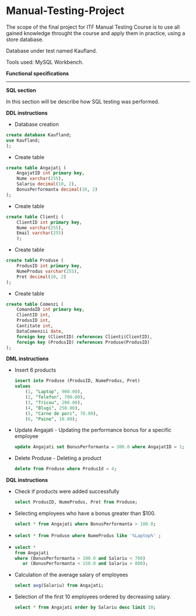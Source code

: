 # Manual-Testing-Project

The scope of the final project for ITF Manual Testing Course is to use all gained knowledge throught the course and apply them in practice, using a store database.

Database under test named Kaufland.

Tools used: MySQL Workbench.

**Functional specifications**

____

**SQL section**

In this section will be describe how SQL testing was performed.

**DDL instructions**
* Database creation
```sql
create database Kaufland;
use Kaufland;
);
```
* Create table 
``` sql
create table Angajati (
    AngajatID int primary key,
    Nume varchar(255),
    Salariu decimal(10, 2),
    BonusPerformanta decimal(10, 2)
);
```
* Create table 
``` sql
create table Clienti (
    ClientID int primary key,
    Nume varchar(255),
    Email varchar(255)
    );
```
* Create table 
``` sql
create table Produse (
    ProdusID int primary key,
    NumeProdus varchar(255),
    Pret decimal(10, 2)
);
```
* Create table 
``` sql
create table Comenzi (
    ComandaID int primary key,
    ClientID int,
    ProdusID int,
    Cantitate int,
    DataComenzii date,
    foreign key (ClientID) references Clienti(ClientID),
    foreign key (ProdusID) references Produse(ProdusID)
);
```
**DML instructions**
* Insert 6 products
  ``` sql
  insert into Produse (ProdusID, NumeProdus, Pret)
  values 
      (1, "Laptop", 900.00),
      (2, "Telefon", 700.00),
      (3, "Tricou", 200.00),
      (4, "Blugi", 250.00),
      (5, "Carne de porc", 70.00),
      (6, "Paine", 10.00);
  ```
* Update Angajati - Updating the performance bonus for a specific employee
    ``` sql
    update Angajati set BonusPerformanta = 300.0 where AngajatID = 1;
    ```

* Delete Produse - Deleting a product
    ``` sql
    delete from Produse where ProdusId = 4;
    ```
 **DQL instructions**
* Check if products were added successfully
    ``` sql
    select ProdusID, NumeProdus, Pret from Produse;
    ```
* Selecting employees who have a bonus greater than $100.
    ``` sql
    select * from Angajati where BonusPerformanta > 100.0;
    ```
*
    ``` sql
    select * from Produse where NumeProdus like '%Laptop%' ;
    ```
*
    ``` sql
    select *
    from Angajati
    where (BonusPerformanta > 100.0 and Salariu < 700)
       or (BonusPerformanta < 150.0 and Salariu > 800);
    ```
* Calculation of the average salary of employees
    ``` sql
    select avg(Salariu) from Angajati;
    ```
* Selection of the first 10 employees ordered by decreasing salary.
    ``` sql
    select * from Angajati order by Salariu desc limit 10;
    ```
 

  
